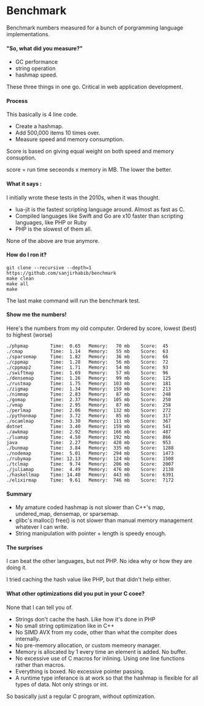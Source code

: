# Benchmark

Benchmark numbers measured for a bunch of porgramming language implementations.

#### "So, what did you measure?"

- GC performance
- string operation
- hashmap speed.

These three things in one go. Critical in web application development.

#### Process
This basically is 4 line code.
- Create a hashmap.
- Add 500,000 items 10 times over.
- Measure speed and memory consumption.

Score is based on giving equal weight on both speed and memory consuption.

score = run time seceonds x memory in MB. The lower the better.



#### What it says :

I initially wrote these tests in the 2010s, when it was thought.

- lua-jit is the fastest scripting language around. Almost as fast as C.
- Compiled languages like Swift and Go are x10 faster than scripting languages, like PHP or Ruby
- PHP is the slowest of them all.

None of the above are true anymore.

#### How do I ron it?

```
git clone --recursive --depth=1 https://github.com/sanjirhabib/benchmark
make clean
make all
make

```
The last make command will run the benchmark test.

#### Show me the numbers!

Here's the numbers from my old computer. Ordered by score, lowest (best) to highest (worse)

```
./phpmap        Time:  0.65   Memory:   70 mb    Score:  45
./cmap          Time:  1.14   Memory:   55 mb    Score:  63
./sparsemap     Time:  1.82   Memory:   36 mb    Score:  66
./cppmap        Time:  1.28   Memory:   56 mb    Score:  72
./cppmap2       Time:  1.71   Memory:   54 mb    Score:  93
./swiftmap      Time:  1.69   Memory:   57 mb    Score:  96
./densemap      Time:  1.26   Memory:   99 mb    Score:  125
./rustmap       Time:  1.75   Memory:  103 mb    Score:  181
./zigmap        Time:  1.34   Memory:  159 mb    Score:  213
./nimmap        Time:  2.83   Memory:   87 mb    Score:  248
./gomap         Time:  2.37   Memory:  105 mb    Score:  250
./vmap          Time:  2.95   Memory:   87 mb    Score:  258
./perlmap       Time:  2.06   Memory:  132 mb    Score:  272
./pythonmap     Time:  3.72   Memory:   85 mb    Score:  317
./ocamlmap      Time:  3.30   Memory:  111 mb    Score:  367
dotnet          Time:  3.40   Memory:  159 mb    Score:  541
./awkmap        Time:  2.92   Memory:  166 mb    Score:  487
./luamap        Time:  4.50   Memory:  192 mb    Score:  866
java            Time:  2.27   Memory:  420 mb    Score:  953
./bunmap        Time:  3.84   Memory:  335 mb    Score:  1288
./nodemap       Time:  5.01   Memory:  294 mb    Score:  1473
./rubymap       Time: 12.13   Memory:  124 mb    Score:  1508
./tclmap        Time:  9.74   Memory:  206 mb    Score:  2007
./juliamap      Time:  4.49   Memory:  476 mb    Score:  2138
./haskellmap    Time: 14.40   Memory:  443 mb    Score:  6391
./elixirmap     Time:  9.61   Memory:  746 mb    Score:  7172
```

#### Summary
- My amature coded hashmap is not slower than C++'s map, undered_map, densemap, or sparsemap.
- glibc's malloc() free() is not slower than manual memory management whatever I can write.
- String manipulation with pointer + length is speedy enough.


#### The surprises
I can beat the other languages, but not PHP. No idea why or how they are doing it.

I tried caching the hash value like PHP, but that didn't help either.

#### What other optimizations did you put in your C coee?
None that I can tell you of.

- Strings don't cache the hash. Like how it's done in PHP
- No small string optimization like in C++ 
- No SIMD AVX from my code, other than what the compiter does internally.
- No pre-memory allocation, or custom memeory manager.
- Memory is allocated by 1 every time an element is added. No buffer.
- No excessive use of C macros for inlining. Using one line functions rather than macros.
- Everything is boxed. No excessive pointer passing.
- A runtime type inferance is at work so that the hashmap is flexible for all types of data. Not only strings or int.

So basically just a regular C program, without optimization.
